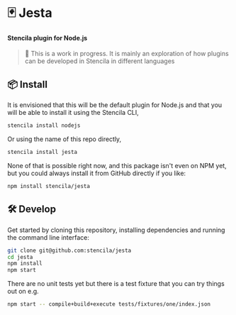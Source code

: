 # 🃏 Jesta

#### Stencila plugin for Node.js

> 🚨 This is a work in progress. It is mainly an exploration of how plugins can be developed in Stencila in different languages

## 📦 Install

It is envisioned that this will be the default plugin for Node.js and that you will be able to install it using the Stencila CLI,

```sh
stencila install nodejs
```

Or using the name of this repo directly,

```sh
stencila install jesta
```

None of that is possible right now, and this package isn't even on NPM yet, but you could always install it from GitHub directly if you like:

```sh
npm install stencila/jesta
```

## 🛠️ Develop

Get started by cloning this repository, installing dependencies and running the command line interface:

```sh
git clone git@github.com:stencila/jesta
cd jesta
npm install
npm start
```

There are no unit tests yet but there is a test fixture that you can try things out on e.g.

```sh
npm start -- compile+build+execute tests/fixtures/one/index.json
```
